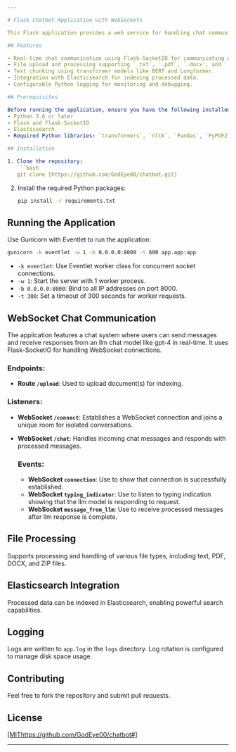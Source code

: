 ```yaml
---

# Flask Chatbot Application with WebSockets

This Flask application provides a web service for handling chat communications using WebSockets, along with file processing and Elasticsearch indexing capabilities. It leverages Flask-SocketIO for real-time communication and integrates Python logging for efficient debugging and monitoring.

## Features

- Real-time chat communication using Flask-SocketIO for communicating with various chat llm models like gpt-4.
- File upload and processing supporting `.txt`, `.pdf`, `.docx`, and `.zip` formats.
- Text chunking using transformer models like BERT and Longformer.
- Integration with Elasticsearch for indexing processed data.
- Configurable Python logging for monitoring and debugging.

## Prerequisites

Before running the application, ensure you have the following installed:
- Python 3.6 or later
- Flask and Flask-SocketIO
- Elasticsearch
- Required Python libraries: `transformers`, `nltk`, `Pandas`, `PyPDF2`, `python-docx`, `numpy`, `Flask-SocketIO`, etc.

## Installation

1. Clone the repository:
   ```bash
   git clone [https://github.com/GodEye00/chatbot.git]
   ```
2. Install the required Python packages:
   ```bash
   pip install -r requirements.txt
   ```

## Running the Application

Use Gunicorn with Eventlet to run the application:

```bash
gunicorn -k eventlet -w 1 -b 0.0.0.0:8000 -t 600 app.app:app
```

- `-k eventlet`: Use Eventlet worker class for concurrent socket connections.
- `-w 1`: Start the server with 1 worker process.
- `-b 0.0.0.0:8000`: Bind to all IP addresses on port 8000.
- `-t 300`: Set a timeout of 300 seconds for worker requests.

## WebSocket Chat Communication

The application features a chat system where users can send messages and receive responses from an llm chat model like gpt-4 in real-time. It uses Flask-SocketIO for handling WebSocket connections.

### Endpoints:

- **Route `/upload`**: Used to upload document(s) for indexing.

### Listeners:

- **WebSocket `/connect`**: Establishes a WebSocket connection and joins a unique room for isolated conversations.
- **WebSocket `/chat`**: Handles incoming chat messages and responds with processed messages.

  ### Events:

  - **WebSocket `connection`**: Use to show that connection is successfully established. 
  - **WebSocket `typing_indicator`**: Use to listen to typing indication showing that the llm model is responding to request.
  - **WebSocket `message_from_llm`**: Use to receive processed messages after llm response is complete. 

## File Processing

Supports processing and handling of various file types, including text, PDF, DOCX, and ZIP files.

## Elasticsearch Integration

Processed data can be indexed in Elasticsearch, enabling powerful search capabilities.

## Logging

Logs are written to `app.log` in the `logs` directory. Log rotation is configured to manage disk space usage.

## Contributing

Feel free to fork the repository and submit pull requests.

## License

[[MIT](https://github.com/GodEye00/chatbot#)https://github.com/GodEye00/chatbot#]

---
```


